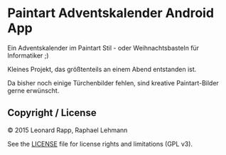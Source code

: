 # Paintart Adventskalender Android App

Ein Adventskalender im Paintart Stil - oder Weihnachtsbasteln für Informatiker ;)


Kleines Projekt, das größtenteils an einem Abend entstanden ist.


Da bisher noch einige Türchenbilder fehlen, sind kreative Paintart-Bilder gerne erwünscht. 

## Copyright / License

&copy; 2015 Leonard Rapp, Raphael Lehmann

See the [LICENSE](LICENSE) file for license rights and limitations (GPL v3).
